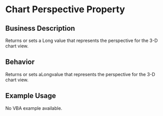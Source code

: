 # Chart Perspective Property

## Business Description
Returns or sets a Long value that represents the perspective for the 3-D chart view.

## Behavior
Returns or sets aLongvalue that represents the perspective for the 3-D chart view.

## Example Usage
No VBA example available.